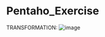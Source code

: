 # Pentaho_Exercise

TRANSFORMATION:
![image](https://github.com/ChrisCayabyab/Pentaho_Exercise/assets/142383617/b85058ea-337c-4ec7-b6e2-d0e0a9572d17)

